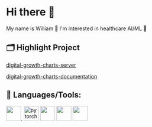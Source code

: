 # Hi there 👋

<!--
**a-wei-william/a-wei-william** is a ✨ _special_ ✨ repository because its `README.md` (this file) appears on your GitHub profile.
-->

My name is William 🙂 I'm interested in healthcare AI/ML 🏥

## 🗂️  Highlight Project
<p>
  <a href="https://github.com/rcpch/digital-growth-charts-server">digital-growth-charts-server </a>
  
  <a href="https://github.com/rcpch/digital-growth-charts-documentation">digital-growth-charts-documentation</a>
</p>

## 🔧  Languages/Tools:
<p>
  <img height="40" src="https://cdn.jsdelivr.net/gh/devicons/devicon/icons/python/python-original.svg" />. 
  <img src="https://www.vectorlogo.zone/logos/pytorch/pytorch-icon.svg" alt="pytorch" width="40" height="40"/>
  <img height="40" src="https://cdn.jsdelivr.net/gh/devicons/devicon/icons/numpy/numpy-original-wordmark.svg" />      
  <img height="40" src="https://cdn.jsdelivr.net/gh/devicons/devicon/icons/pandas/pandas-original-wordmark.svg" /> 
  <img height="40" src="https://cdn.jsdelivr.net/gh/devicons/devicon/icons/sqlite/sqlite-original-wordmark.svg" />
</p>  
